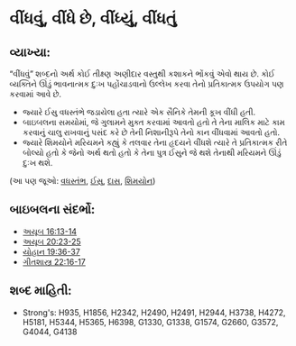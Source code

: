 # વીંધવું, વીંધે છે, વીંધ્યું, વીંધતું 

## વ્યાખ્યા: 

“વીંધવું” શબ્દનો અર્થ કોઈ તીક્ષ્ણ અણીદાર વસ્તુથી કશાકને ભોંકવું એવો થાય છે.
કોઈ વ્યક્તિને ઊંડું ભાવનાત્મક દુઃખ પહોંચાડવાનો ઉલ્લેખ કરવા તેનો પ્રતિકાત્મક ઉપયોગ પણ કરવામાં આવે છે.

* જ્યારે ઈસુ વધસ્તંભે જડાયેલા હતા ત્યારે એક સૈનિકે તેમની કૂખ વીંધી હતી.
* બાઇબલના સમયોમાં, જે ગુલામને મુક્ત કરવામાં આવતો હતો તે તેના માલિક માટે કામ કરવાનું ચાલુ રાખવાનું પસંદ કરે છે તેની નિશાનીરૂપે તેનો કાન વીંધવામાં આવતો હતો.
* જ્યારે શિમયોને મરિયમને કહ્યું કે તલવાર તેના હૃદયને વીંધશે ત્યારે તે પ્રતિકાત્મક રીતે બોલ્યો હતો કે જેનો અર્થ થતો હતો કે તેના પુત્ર ઈસુને જે થશે તેનાથી મરિયમને ઊંડું દુઃખ થશે.

(આ પણ જૂઓ: [વધસ્તંભ](../kt/cross.md), [ઈસુ](../kt/jesus.md), [દાસ](../other/servant.md), [શિમયોન](../names/simeon.md))

## બાઇબલના સંદર્ભો: 

* [અયૂબ 16:13-14](rc://gu/tn/help/job/16/13)
* [અયૂબ 20:23-25](rc://gu/tn/help/job/20/23)
* [યોહાન 19:36-37](rc://gu/tn/help/jhn/19/36)
* [ગીતશાસ્ત્ર 22:16-17](rc://gu/tn/help/psa/022/016)

## શબ્દ માહિતી: 

* Strong's: H935, H1856, H2342, H2490, H2491, H2944, H3738, H4272, H5181, H5344, H5365, H6398, G1330, G1338, G1574, G2660, G3572, G4044, G4138
